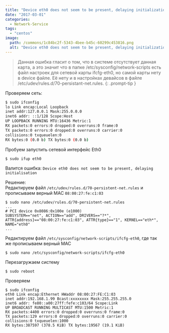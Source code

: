 ```yaml
---
title: "Device eth0 does not seem to be present, delaying initialization"
date: "2017-03-01"
categories: 
  - Network-Service
tags: 
  - "centos"
image:
  path: /commons/1c84bc2f-5343-4bee-b45c-60299c453816.png
  alt: "Device eth0 does not seem to be present, delaying initialization"
---
```


> Данная ошибка гласит о том, что в системе отсутствует данная карта, а это значит что в папке /etc/sysconfig/network-scripts есть файл настроек для сетевой карты ifcfg-eth0, но самой карты нету в device файле. Её нету и в настройках девайсов в файле /etc/udev/rules.d/70-persistant-net.rules.
{: .prompt-tip }

Проверяем сеть:

```sh
$ sudo ifconfig
lo Link encap:Local Loopback
inet addr:127.0.0.1 Mask:255.0.0.0
inet6 addr: ::1/128 Scope:Host
UP LOOPBACK RUNNING MTU:16436 Metric:1
RX packets:0 errors:0 dropped:0 overruns:0 frame:0
TX packets:0 errors:0 dropped:0 overruns:0 carrier:0
collisions:0 txqueuelen:0
RX bytes:0 (0.0 b) TX bytes:0 (0.0 b)
```

Пробуем запустить сетевой интерфейс Eth0

```sh
$ sudo ifup eth0
```

Валится ошибка: `Device eth0 does not seem to be present, delaying initialisation`

Решение:  
Редактируем файл `/etc/udev/rules.d/70-persistent-net.rules` и прописываем верный MAC `08:00:27:fe:c1:03`

```
$ sudo nano /etc/udev/rules.d/70-persistent-net.rules
...
# PCI device 0x8086:0x100e (e1000)
SUBSYSTEM=="net", ACTION=="add", DRIVERS=="?*", ATTR{address}=="08:00:27:fe:c1:03", ATTR{type}=="1", KERNEL=="eth*", NAME="eth0"
...
```

Редактируем файл `/etc/sysconfig/network-scripts/ifcfg-eth0`, где так же прописываем верный MAC

```
$ sudo nano /etc/sysconfig/network-scripts/ifcfg-eth0
```

Перезагружаем систему

```
$ sudo reboot
```

Проверяем

```
$ sudo ifconfig
eth0 Link encap:Ethernet HWaddr 08:00:27:FE:C1:03
inet addr:192.168.1.99 Bcast:xxxxxxxx Mask:255.255.255.0
inet6 addr: fe80::a00:27ff:fefe:c103/64 Scope:Link
UP BROADCAST RUNNING MULTICAST MTU:1500 Metric:1
RX packets:4400 errors:0 dropped:0 overruns:0 frame:0
TX packets:129 errors:0 dropped:0 overruns:0 carrier:0
collisions:0 txqueuelen:1000
RX bytes:387597 (378.5 KiB) TX bytes:19567 (19.1 KiB)
```

